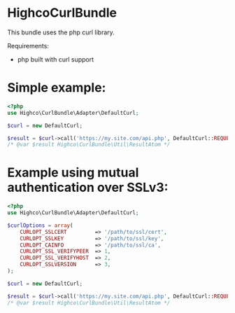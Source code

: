 HighcoCurlBundle
==================

This bundle uses the php curl library.

Requirements:
- php built with curl support

# Simple example:

````php
<?php
use Highco\CurlBundle\Adapter\DefaultCurl;

$curl = new DefaultCurl;

$result = $curl->call('https://my.site.com/api.php', DefaultCurl::REQUEST_GET, array('call' => 'someCall'));
/* @var $result Highco\CurlBundle\Util\ResultAtom */
`````


# Example using mutual authentication over SSLv3:

````php
<?php
use Highco\CurlBundle\Adapter\DefaultCurl;

$curlOptions = array(
    CURLOPT_SSLCERT         => '/path/to/ssl/cert',
    CURLOPT_SSLKEY          => '/path/to/ssl/key',
    CURLOPT_CAINFO          => '/path/to/ssl/ca',
    CURLOPT_SSL_VERIFYPEER  => 1,
    CURLOPT_SSL_VERIFYHOST  => 2,
    CURLOPT_SSLVERSION      => 3,
);

$curl = new DefaultCurl;

$result = $curl->call('https://my.site.com/api.php', DefaultCurl::REQUEST_GET, array('call' => 'someCall'), $curlOptions);
/* @var $result Highco\CurlBundle\Util\ResultAtom */
`````
